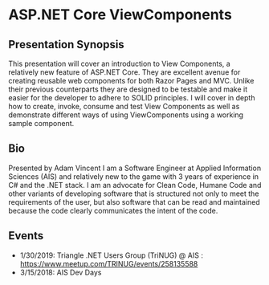 # ASP.NET Core ViewComponents
## Presentation Synopsis
This presentation will cover an introduction to View Components, a relatively new feature of ASP.NET Core. They are excellent avenue for creating reusable web components for both Razor Pages and MVC. Unlike their previous counterparts they are designed to be testable and make it easier for the developer to adhere to SOLID principles. I will cover in depth how to create, invoke, consume and test View Components as well as demonstrate different ways of using ViewComponents using a working sample component.

## Bio
Presented by Adam Vincent
I am a Software Engineer at Applied Information Sciences (AIS) and relatively new to the game with 3 years of experience in C# and the .NET stack. I am an advocate for Clean Code, Humane Code and other variants of developing software that is structured not only to meet the requirements of the user, but also software that can be read and maintained because the code clearly communicates the intent of the code.

## Events
 - 1/30/2019: Triangle .NET Users Group (TriNUG) @ AIS : https://www.meetup.com/TRINUG/events/258135588
 - 3/15/2018: AIS Dev Days
